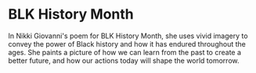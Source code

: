 # BLK History Month

In Nikki Giovanni's poem for BLK History Month, she uses vivid imagery to convey the power of Black history and how it has endured throughout the ages. She paints a picture of how we can learn from the past to create a better future, and how our actions today will shape the world tomorrow.